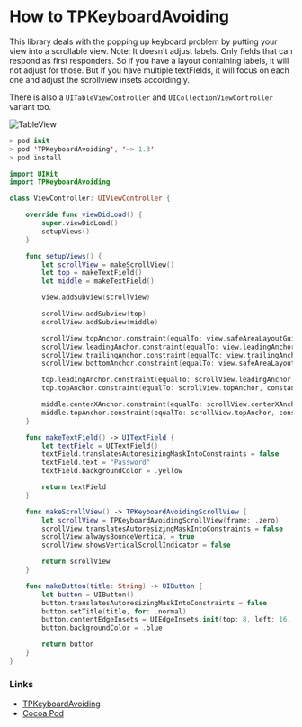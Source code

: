 # How to TPKeyboardAvoiding

This library deals with the popping up keyboard problem by putting your view into a scrollable view. Note: It doesn't adjust labels. Only fields that can respond as first responders. So if you have a layout containing labels, it will not adjust for those. But if you have multiple textFields, it will focus on each one and adjust the scrollview insets accordingly.

There is also a `UITableViewController` and `UICollectionViewController` variant too.


![TableView](https://github.com/jrasmusson/ios-starter-kit/blob/master/howtos/images/TPKeyboardAvoiding-demo.gif)

```swift
> pod init
> pod 'TPKeyboardAvoiding', '~> 1.3'
> pod install
```

```swift
import UIKit
import TPKeyboardAvoiding

class ViewController: UIViewController {

    override func viewDidLoad() {
        super.viewDidLoad()
        setupViews()
    }

    func setupViews() {
        let scrollView = makeScrollView()
        let top = makeTextField()
        let middle = makeTextField()

        view.addSubview(scrollView)

        scrollView.addSubview(top)
        scrollView.addSubview(middle)

        scrollView.topAnchor.constraint(equalTo: view.safeAreaLayoutGuide.topAnchor).isActive = true
        scrollView.leadingAnchor.constraint(equalTo: view.leadingAnchor).isActive = true
        scrollView.trailingAnchor.constraint(equalTo: view.trailingAnchor).isActive = true
        scrollView.bottomAnchor.constraint(equalTo: view.safeAreaLayoutGuide.bottomAnchor).isActive = true

        top.leadingAnchor.constraint(equalTo: scrollView.leadingAnchor, constant: 8).isActive = true
        top.topAnchor.constraint(equalTo: scrollView.topAnchor, constant: 8).isActive = true

        middle.centerXAnchor.constraint(equalTo: scrollView.centerXAnchor).isActive = true
        middle.topAnchor.constraint(equalTo: scrollView.topAnchor, constant: 500).isActive = true
    }

    func makeTextField() -> UITextField {
        let textField = UITextField()
        textField.translatesAutoresizingMaskIntoConstraints = false
        textField.text = "Password"
        textField.backgroundColor = .yellow

        return textField
    }

    func makeScrollView() -> TPKeyboardAvoidingScrollView {
        let scrollView = TPKeyboardAvoidingScrollView(frame: .zero)
        scrollView.translatesAutoresizingMaskIntoConstraints = false
        scrollView.alwaysBounceVertical = true
        scrollView.showsVerticalScrollIndicator = false

        return scrollView
    }

    func makeButton(title: String) -> UIButton {
        let button = UIButton()
        button.translatesAutoresizingMaskIntoConstraints = false
        button.setTitle(title, for: .normal)
        button.contentEdgeInsets = UIEdgeInsets.init(top: 8, left: 16, bottom: 8, right: 16)
        button.backgroundColor = .blue

        return button
    }
}
```


### Links

- [TPKeyboardAvoiding](https://github.com/michaeltyson/TPKeyboardAvoiding)
- [Cocoa Pod](https://cocoapods.org/pods/TPKeyboardAvoiding)
